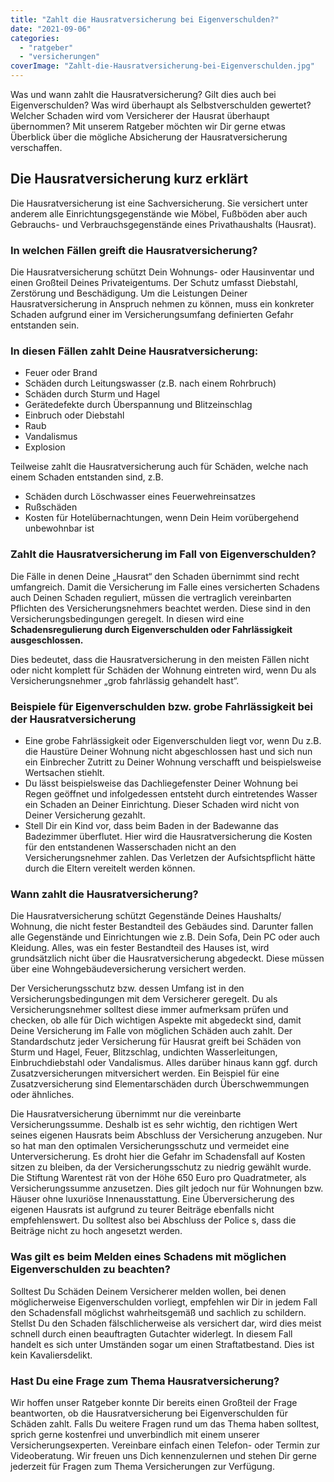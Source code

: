 ```yaml
---
title: "Zahlt die Hausratversicherung bei Eigenverschulden?"
date: "2021-09-06"
categories: 
  - "ratgeber"
  - "versicherungen"
coverImage: "Zahlt-die-Hausratversicherung-bei-Eigenverschulden.jpg"
---
```



Was und wann zahlt die Hausratversicherung? Gilt dies auch bei Eigenverschulden? Was wird überhaupt als Selbstverschulden gewertet? Welcher Schaden wird vom Versicherer der Hausrat überhaupt übernommen? Mit unserem Ratgeber möchten wir Dir gerne etwas Überblick über die mögliche Absicherung der Hausratversicherung verschaffen. 

## Die Hausratversicherung kurz erklärt
Die Hausratversicherung ist eine Sachversicherung. Sie versichert unter anderem alle Einrichtungsgegenstände wie Möbel, Fußböden aber auch Gebrauchs- und Verbrauchsgegenstände eines Privathaushalts (Hausrat). 

### In welchen Fällen greift die Hausratversicherung?
Die Hausratversicherung schützt Dein Wohnungs- oder Hausinventar und einen Großteil Deines Privateigentums. Der Schutz umfasst Diebstahl, Zerstörung und Beschädigung. Um die Leistungen Deiner Hausratversicherung in Anspruch nehmen zu können, muss ein konkreter Schaden aufgrund einer im Versicherungsumfang definierten Gefahr entstanden sein.

### In diesen Fällen zahlt Deine Hausratversicherung:

- Feuer oder Brand
- Schäden durch Leitungswasser (z.B. nach einem Rohrbruch)
- Schäden durch Sturm und Hagel
- Gerätedefekte durch Überspannung und Blitzeinschlag
- Einbruch oder Diebstahl 
- Raub 
- Vandalismus 
- Explosion 


Teilweise zahlt die Hausratversicherung auch für Schäden, welche nach einem Schaden entstanden sind, z.B. 
- Schäden durch Löschwasser eines Feuerwehreinsatzes 
- Rußschäden  
- Kosten für Hotelübernachtungen, wenn Dein Heim vorübergehend unbewohnbar ist 

### Zahlt die Hausratversicherung im Fall von Eigenverschulden?
Die Fälle in denen Deine „Hausrat“ den Schaden übernimmt sind recht umfangreich. Damit die Versicherung im Falle eines versicherten Schadens auch Deinen Schaden reguliert, müssen die vertraglich vereinbarten Pflichten des Versicherungsnehmers beachtet werden. Diese sind in den Versicherungsbedingungen geregelt. In diesen wird eine **Schadensregulierung durch Eigenverschulden oder Fahrlässigkeit ausgeschlossen.** 

Dies bedeutet, dass die Hausratversicherung in den meisten Fällen nicht oder nicht komplett für Schäden der Wohnung eintreten wird, wenn Du als Versicherungsnehmer „grob fahrlässig gehandelt hast“.  

### Beispiele für Eigenverschulden bzw. grobe Fahrlässigkeit bei der Hausratversicherung
- Eine grobe Fahrlässigkeit oder Eigenverschulden liegt vor, wenn Du z.B. die Haustüre Deiner Wohnung nicht abgeschlossen hast und sich nun ein Einbrecher Zutritt zu Deiner Wohnung verschafft und beispielsweise Wertsachen stiehlt.  
- Du lässt beispielsweise das Dachliegefenster Deiner Wohnung bei Regen geöffnet und infolgedessen entsteht durch eintretendes Wasser ein Schaden an Deiner Einrichtung. Dieser Schaden wird nicht von Deiner Versicherung gezahlt.
- Stell Dir ein Kind vor, dass beim Baden in der Badewanne das Badezimmer überflutet. Hier wird die Hausratversicherung die Kosten für den entstandenen Wasserschaden nicht an den Versicherungsnehmer zahlen. Das Verletzen der Aufsichtspflicht hätte durch die Eltern vereitelt werden können. 

### Wann zahlt die Hausratversicherung?
Die Hausratversicherung schützt Gegenstände Deines Haushalts/ Wohnung, die nicht fester Bestandteil des Gebäudes sind. Darunter fallen alle Gegenstände und Einrichtungen wie z.B. Dein Sofa, Dein PC oder auch Kleidung. Alles, was ein fester Bestandteil des Hauses ist, wird grundsätzlich nicht über die Hausratversicherung abgedeckt. Diese müssen über eine Wohngebäudeversicherung versichert werden. 

Der Versicherungsschutz bzw. dessen Umfang ist in den Versicherungsbedingungen mit dem Versicherer geregelt. Du als Versicherungsnehmer solltest diese immer aufmerksam prüfen und checken, ob alle für Dich wichtigen Aspekte mit abgedeckt sind, damit Deine Versicherung im Falle von möglichen Schäden auch zahlt. Der Standardschutz jeder Versicherung für Hausrat greift bei Schäden von Sturm und Hagel, Feuer, Blitzschlag, undichten Wasserleitungen, Einbruchdiebstahl oder Vandalismus. Alles darüber hinaus kann ggf. durch Zusatzversicherungen mitversichert werden. Ein Beispiel für eine Zusatzversicherung sind Elementarschäden durch Überschwemmungen oder ähnliches. 

Die Hausratversicherung übernimmt nur die vereinbarte Versicherungssumme. Deshalb ist es sehr wichtig, den richtigen Wert seines eigenen Hausrats beim Abschluss der Versicherung anzugeben. Nur so hat man den optimalen Versicherungsschutz und vermeidet eine Unterversicherung. Es droht hier die Gefahr im Schadensfall auf Kosten sitzen zu bleiben, da der Versicherungsschutz zu niedrig gewählt wurde. Die Stiftung Warentest rät von der Höhe 650 Euro pro Quadratmeter, als Versicherungssumme anzusetzen. Dies gilt jedoch nur für Wohnungen bzw. Häuser ohne luxuriöse Innenausstattung.  Eine Überversicherung des eigenen Hausrats ist aufgrund zu teurer Beiträge ebenfalls nicht empfehlenswert. Du solltest also bei Abschluss der Police s, dass die Beiträge nicht zu hoch angesetzt werden. 

### Was gilt es beim Melden eines Schadens mit möglichen Eigenverschulden zu beachten?
Solltest Du Schäden Deinem Versicherer melden wollen, bei denen möglicherweise Eigenverschulden vorliegt, empfehlen wir Dir in jedem Fall den Schadensfall möglichst wahrheitsgemäß und sachlich zu schildern. Stellst Du den Schaden fälschlicherweise als versichert dar, wird dies meist schnell durch einen beauftragten Gutachter widerlegt. In diesem Fall handelt es sich unter Umständen sogar um einen Straftatbestand. Dies ist kein Kavaliersdelikt. 
 
### Hast Du eine Frage zum Thema Hausratversicherung?
Wir hoffen unser Ratgeber konnte Dir bereits einen Großteil der Frage beantworten, ob die Hausratversicherung bei Eigenverschulden für Schäden zahlt. Falls Du weitere Fragen rund um das Thema haben solltest, sprich gerne kostenfrei und unverbindlich mit einem unserer Versicherungsexperten. Vereinbare einfach einen Telefon- oder Termin zur Videoberatung. Wir freuen uns Dich kennenzulernen und stehen Dir gerne jederzeit für Fragen zum Thema Versicherungen zur Verfügung.